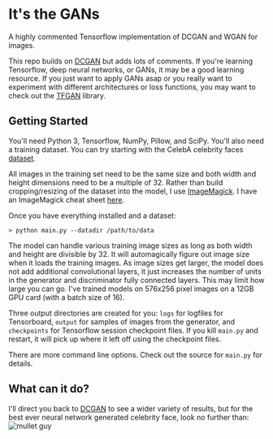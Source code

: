 # It's the GANs
A highly commented Tensorflow implementation of DCGAN and WGAN for images.

This repo builds on [DCGAN](https://github.com/carpedm20/DCGAN-tensorflow) but adds lots of comments. If you're learning Tensorflow, deep neural networks, or GANs, it may be a good learning resource. If you just want to apply GANs asap or you really want to experiment with different architectures or loss functions, you may want to check out the [TFGAN](https://research.googleblog.com/2017/12/tfgan-lightweight-library-for.html) library.

## Getting Started

You'll need Python 3, Tensorflow, NumPy, Pillow, and SciPy. You'll also need a training dataset. You can try starting with the CelebA celebrity faces [dataset](http://mmlab.ie.cuhk.edu.hk/projects/CelebA.html).

All images in the training set need to be the same size and both width and height dimensions need to be a multiple of 32. Rather than build cropping/resizing of the dataset into the model, I use [ImageMagick](https://www.imagemagick.org). I have an ImageMagick cheat sheet [here](https://gist.github.com/ReidWilliams/53845baae2d2d2cc5fe49ca2d7c90b8a#file-imagemagick-sh).

Once you have everything installed and a dataset:
```
> python main.py --datadir /path/to/data
```

The model can handle various training image sizes as long as both width and height are divisible by 32. It will automagically figure out image size when it loads the training images. As image sizes get larger, the model does not add additional convolutional layers, it just increases the number of units in the generator and discriminator fully connected layers. This may limit how large you can go. I've trained models on 576x256 pixel images on a 12GB GPU card (with a batch size of 16).

Three output directories are created for you: `logs` for logfiles for Tensorboard, `output` for samples of images from the generator, and `checkpoints` for Tensorflow session checkpoint files. If you kill `main.py` and restart, it will pick up where it left off using the checkpoint files.

There are more command line options. Check out the source for `main.py` for details.

## What can it do?

I'll direct you back to [DCGAN](https://github.com/carpedm20/DCGAN-tensorflow) to see a wider variety of results, but for the best ever neural network generated celebrity face, look no further than:
![mullet guy](https://raw.githubusercontent.com/ReidWilliams/GANs/cleanup/mulletguy.png)
